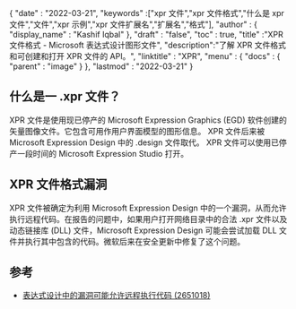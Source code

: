 {
  "date" : "2022-03-21",
  "keywords" :["xpr 文件","xpr 文件格式","什么是 xpr 文件","文件","xpr 示例","xpr 文件扩展名","扩展名","格式"],
  "author" : {
    "display_name" : "Kashif Iqbal"
},
  "draft" : "false",
  "toc" : true,
  "title" :"XPR 文件格式 - Microsoft 表达式设计图形文件",
  "description":"了解 XPR 文件格式和可创建和打开 XPR 文件的 API。",
  "linktitle" : "XPR",
  "menu" : {
    "docs" : {
      "parent" : "image"
}
},
  "lastmod" : "2022-03-21"
}

## 什么是一 .xpr 文件？

XPR 文件是使用现已停产的 Microsoft Expression Graphics (EGD) 软件创建的矢量图像文件。它包含可用作用户界面模型的图形信息。 XPR 文件后来被 Microsoft Expression Design 中的 .design 文件取代。 XPR 文件可以使用已停产一段时间的 Microsoft Expression Studio 打开。

## XPR 文件格式漏洞

XPR 文件被确定为利用 Microsoft Expression Design 中的一个漏洞，从而允许执行远程代码。在报告的问题中，如果用户打开网络目录中的合法 .xpr 文件以及动态链接库 (DLL) 文件，Microsoft Expression Design 可能会尝试加载 DLL 文件并执行其中包含的代码。微软后来在安全更新中修复了这个问题。

## 参考

* [表达式设计中的漏洞可能允许远程执行代码 (2651018)](https://learn.microsoft.com/en-us/security-updates/securitybulletins/2012/ms12-022)

